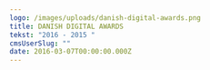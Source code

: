 ```yaml
---
logo: /images/uploads/danish-digital-awards.png
title: DANISH DIGITAL AWARDS
tekst: "2016 - 2015 "
cmsUserSlug: ""
date: 2016-03-07T00:00:00.000Z
---
```


